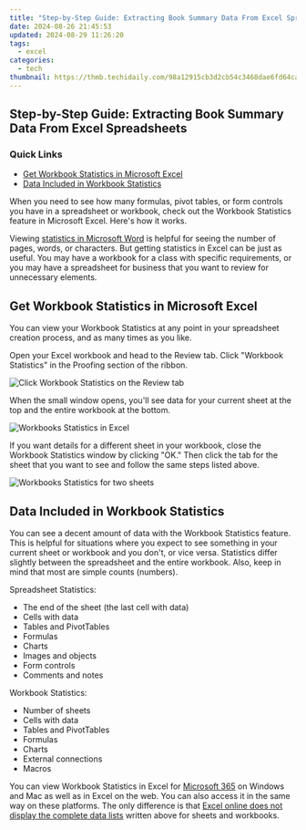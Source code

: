 ```yaml
---
title: "Step-by-Step Guide: Extracting Book Summary Data From Excel Spreadsheets"
date: 2024-08-26 21:45:53
updated: 2024-08-29 11:26:20
tags:
  - excel
categories:
  - tech
thumbnail: https://thmb.techidaily.com/98a12915cb3d2cb54c3468dae6fd64cafa98af7144806238fd48ac7236bdda16.jpg
---
```


## Step-by-Step Guide: Extracting Book Summary Data From Excel Spreadsheets

### Quick Links

* [Get Workbook Statistics in Microsoft Excel](https://article-files.techidaily.com/2024-approved-navigating-through-ffxp-your-step-by-step-handbook/)
* [Data Included in Workbook Statistics](https://extra-lessons.techidaily.com/in-2024-best-dramatic-writing-site/)

 When you need to see how many formulas, pivot tables, or form controls you have in a spreadsheet or workbook, check out the Workbook Statistics feature in Microsoft Excel. Here's how it works.

 Viewing [statistics in Microsoft Word](https://tech-savvy.techidaily.com/ai-and-healthcare-how-can-chatgpt-innovate/) is helpful for seeing the number of pages, words, or characters. But getting statistics in Excel can be just as useful. You may have a workbook for a class with specific requirements, or you may have a spreadsheet for business that you want to review for unnecessary elements.

##  Get Workbook Statistics in Microsoft Excel

 You can view your Workbook Statistics at any point in your spreadsheet creation process, and as many times as you like.

 Open your Excel workbook and head to the Review tab. Click "Workbook Statistics" in the Proofing section of the ribbon.

![Click Workbook Statistics on the Review tab](https://static1.howtogeekimages.com/wordpress/wp-content/uploads/2021/04/ReviewWorkbookStatistics-Excel.png) 

 When the small window opens, you'll see data for your current sheet at the top and the entire workbook at the bottom.

![Workbooks Statistics in Excel](https://static1.howtogeekimages.com/wordpress/wp-content/uploads/2021/04/WorkbooksStatisticsWindowNext-Excel.png) 

 If you want details for a different sheet in your workbook, close the Workbook Statistics window by clicking "OK." Then click the tab for the sheet that you want to see and follow the same steps listed above.

![Workbooks Statistics for two sheets](https://static1.howtogeekimages.com/wordpress/wp-content/uploads/2021/04/WorkbooksStatisticsTwoWindows-Excel.png) 

##  Data Included in Workbook Statistics

 You can see a decent amount of data with the Workbook Statistics feature. This is helpful for situations where you expect to see something in your current sheet or workbook and you don't, or vice versa. Statistics differ slightly between the spreadsheet and the entire workbook. Also, keep in mind that most are simple counts (numbers).

 Spreadsheet Statistics:

* The end of the sheet (the last cell with data)
* Cells with data
* Tables and PivotTables
* Formulas
* Charts
* Images and objects
* Form controls
* Comments and notes

 Workbook Statistics:

* Number of sheets
* Cells with data
* Tables and PivotTables
* Formulas
* Charts
* External connections
* Macros

 You can view Workbook Statistics in Excel for [Microsoft 365](https://games-able.techidaily.com/ultimate-console-content-psplus-or-xbox-game-pass/) on Windows and Mac as well as in Excel on the web. You can also access it in the same way on these platforms. The only difference is that [Excel online does not display the complete data lists](https://support.microsoft.com/en-us/office/check-workbook-statistics-afa12d4b-9584-4826-99a8-33228467e006) written above for sheets and workbooks.

<ins class="adsbygoogle"
     style="display:block"
     data-ad-format="autorelaxed"
     data-ad-client="ca-pub-7571918770474297"
     data-ad-slot="1223367746"></ins>



<ins class="adsbygoogle"
     style="display:block"
     data-ad-client="ca-pub-7571918770474297"
     data-ad-slot="8358498916"
     data-ad-format="auto"
     data-full-width-responsive="true"></ins>
